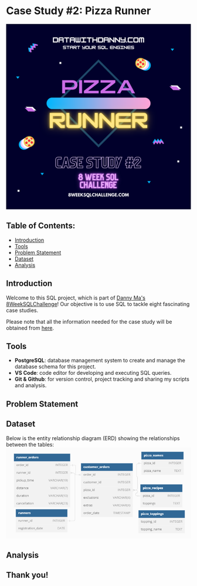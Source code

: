# Case Study #2: Pizza Runner
![alt text](header.png)

## Table of Contents:
* [Introduction](#introduction)
* [Tools](#tools)
* [Problem Statement](#problem-statement)
* [Dataset](#dataset)
* [Analysis](#analysis)

## Introduction

Welcome to this SQL project, which is part of [Danny Ma's 8WeekSQLChallenge](https://8weeksqlchallenge.com/)! Our objective is to use SQL to tackle eight fascinating case studies.

Please note that all the information needed for the case study will be obtained from [here](https://8weeksqlchallenge.com/case-study-2/).


## Tools
* **PostgreSQL**: database management system to create and manage the database schema for this project.
* **VS Code**: code editor for developing and executing SQL queries.
* **Git & Github**: for version control, project tracking and sharing my scripts and analysis.

## Problem Statement

## Dataset

Below is the entity relationship diagram (ERD) showing the relationships between the tables:
![alt text](erd.png)

## Analysis

## Thank you!